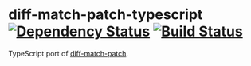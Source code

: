 # diff-match-patch-typescript [![Dependency Status](https://david-dm.org/nonoroazoro/diff-match-patch-typescript/dev-status.svg)](https://david-dm.org/nonoroazoro/diff-match-patch-typescript?type=dev) [![Build Status](https://travis-ci.org/nonoroazoro/diff-match-patch-typescript.svg?branch=master)](https://travis-ci.org/nonoroazoro/diff-match-patch-typescript)

TypeScript port of [diff-match-patch](https://github.com/google/diff-match-patch).
